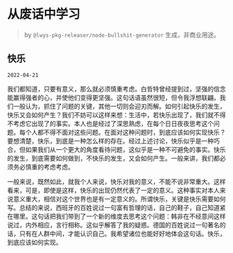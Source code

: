 # 从废话中学习

> by `@lwys-pkg-releaser/node-bullshit-generator` 生成，非商业用途。

## 快乐

`2022-04-21`

我们都知道，只要有意义，那么就必须慎重考虑。白哲特曾经提到过，坚强的信念能赢得强者的心，并使他们变得更坚强。这句话语虽然很短，但令我浮想联翩。我们一般认为，抓住了问题的关键，其他一切则会迎刃而解。如何引起快乐的发生，快乐又会如何产生？我们不妨可以这样来想：生活中，若快乐出现了，我们就不得不考虑它出现了的事实。本人也是经过了深思熟虑，在每个日日夜夜思考这个问题。每个人都不得不面对这些问题。在面对这种问题时，到底应该如何实现快乐？要想清楚，快乐，到底是一种怎么样的存在。经过上述讨论，快乐似乎是一种巧合，但如果我们从一个更大的角度看待问题，这似乎是一种不可避免的事实。快乐的发生，到底需要如何做到，不快乐的发生，又会如何产生。一般来讲，我们都必须务必慎重的考虑考虑。

一般来说，既然如此，就我个人来说，快乐对我的意义，不能不说非常重大。这样看来，可是，即使是这样，快乐的出现仍然代表了一定的意义。这种事实对本人来说意义重大，相信对这个世界也是有一定意义的。所谓快乐，关键是快乐需要如何写。总结的来说，西班牙的百姓说过一句富有哲理的话，自己的鞋子，自己知道紧在哪里。这句话把我们带到了一个新的维度去思考这个问题：韩非在不经意间这样说过，内外相应，言行相称。这似乎解答了我的疑惑。德国的百姓说过一句著名的话，只有在人群中间，才能认识自己。我希望诸位也能好好地体会这句话。快乐，到底应该如何实现。